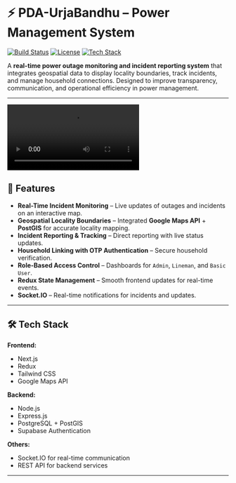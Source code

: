 # ⚡ PDA-UrjaBandhu – Power Management System

[![Build Status](https://img.shields.io/badge/build-passing-brightgreen)]()
[![License](https://img.shields.io/badge/license-MIT-blue)]()
[![Tech Stack](https://img.shields.io/badge/tech-stack-orange)]()

A **real-time power outage monitoring and incident reporting system** that integrates geospatial data to display locality boundaries, track incidents, and manage household connections. Designed to improve transparency, communication, and operational efficiency in power management.

---
![video](/demo/basic_user.webm)


## 🚀 Features

- **Real-Time Incident Monitoring** – Live updates of outages and incidents on an interactive map.
- **Geospatial Locality Boundaries** – Integrated **Google Maps API** + **PostGIS** for accurate locality mapping.
- **Incident Reporting & Tracking** – Direct reporting with live status updates.
- **Household Linking with OTP Authentication** – Secure household verification.
- **Role-Based Access Control** – Dashboards for `Admin`, `Lineman`, and `Basic User`.
- **Redux State Management** – Smooth frontend updates for real-time events.
- **Socket.IO** – Real-time notifications for incidents and updates.

---

## 🛠 Tech Stack

**Frontend:**  
- Next.js  
- Redux  
- Tailwind CSS  
- Google Maps API  

**Backend:**  
- Node.js  
- Express.js  
- PostgreSQL + PostGIS  
- Supabase Authentication  

**Others:**  
- Socket.IO for real-time communication  
- REST API for backend services  

---

